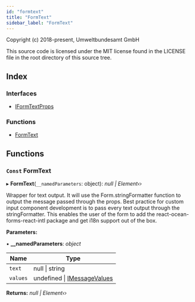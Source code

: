 ```yaml
---
id: "formtext"
title: "FormText"
sidebar_label: "FormText"
---
```


Copyright (c) 2018-present, Umweltbundesamt GmbH

This source code is licensed under the MIT license found in the
LICENSE file in the root directory of this source tree.

## Index

### Interfaces

* [IFormTextProps](../interfaces/formtext.iformtextprops.md)

### Functions

* [FormText](formtext.md#const-formtext)

## Functions

### `Const` FormText

▸ **FormText**(`__namedParameters`: object): *null | Element‹›*

Wrapper for text output. It will use the Form.stringFormatter function to
output the message passed through the props. Best practice for custom input
component development is to pass every text output through the stringFormatter.
This enables the user of the form to add the react-ocean-forms-react-intl package
and get i18n support out of the box.

**Parameters:**

▪ **__namedParameters**: *object*

Name | Type |
------ | ------ |
`text` | null &#124; string |
`values` | undefined &#124; [IMessageValues](../interfaces/stringformatter.imessagevalues.md) |

**Returns:** *null | Element‹›*
